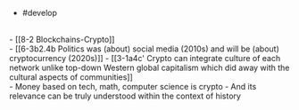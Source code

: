 - #develop
<br>
- [[8-2 Blockchains-Crypto]]
<br>
- [[6-3b2.4b Politics was (about) social media (2010s) and will be (about) cryptocurrency (2020s)]]
- [[3-1a4c' Crypto can integrate culture of each network unlike top-down Western global capitalism which did away with the cultural aspects of communities]]
<br>
- Money based on tech, math, computer science is crypto
  - And its relevance can be truly understood within the context of history
